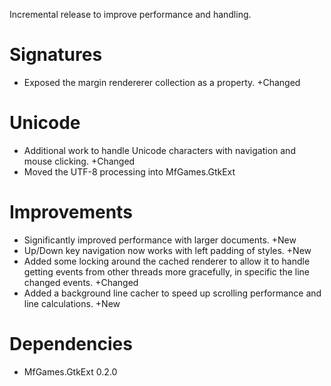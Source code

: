 Incremental release to improve performance and handling.

# Signatures

- Exposed the margin rendererer collection as a property. +Changed

# Unicode

- Additional work to handle Unicode characters with navigation and mouse clicking. +Changed
- Moved the UTF-8 processing into MfGames.GtkExt

# Improvements

- Significantly improved performance with larger documents. +New
- Up/Down key navigation now works with left padding of styles. +New
- Added some locking around the cached renderer to allow it to handle getting events from other threads more gracefully, in specific the line changed events. +Changed
- Added a background line cacher to speed up scrolling performance and line calculations. +New

# Dependencies

- MfGames.GtkExt 0.2.0
